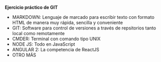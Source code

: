 **Ejercicio práctico de GIT**

+ MARKDOWN: Lenguaje de marcado para escribir texto con formato HTML de manera muy rápida, sencilla y conveniente
+ GIT: Software para control de versiones a través de repsitorios tanto local como remotamente
+ CMDER: Terminal con comando tipo UNIX
+ NODE JS: Todo en JavaScript
+ ANGULAR 2: La competencia de ReactJS
+ OTRO MÁS